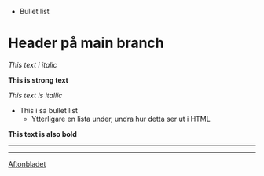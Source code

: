 - Bullet list

# Header på main branch

_This text i italic_

**This is strong text**

_This text is itallic_

- This i sa bullet list
  - Ytterligare en lista under, undra hur detta ser ut i HTML

**This text is also bold**

---

---

[Aftonbladet](www.aftonbladet.se)
